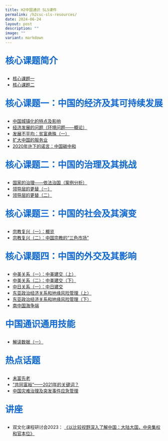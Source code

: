 ```yaml
---
title: H2中国通识 SLS课件
permalink: /h2csc-sls-resources/
date: 2024-06-24
layout: post
description: ""
image: ""
variant: markdown
---
```

<p style="color: #0C69D5; font-family: kai; font-size: 28px; font-weight: bold">核心课题简介</p>

*  [核心课题一](https://vle.learning.moe.edu.sg/moe-library/lesson/view/02971279-e1c6-4f6b-a507-762a449dd4cd/cover)
*  [核心课题二](https://vle.learning.moe.edu.sg/moe-library/lesson/view/8955f220-106c-40e2-9a47-747e746145c9/cover)

<p style="color: #0C69D5; font-family: kai; font-size: 28px; font-weight: bold">核心课题一：中国的经济及其可持续发展</p>

* [中国城镇化的特点及影响](https://vle.learning.moe.edu.sg/moe-library/lesson/view/168d25bc-c35f-4004-a2d5-31bc335a9330/cover)
* [经济发展的问题（环境问题——概论）](https://vle.learning.moe.edu.sg/moe-library/lesson/view/f022eee5-f56e-4dd5-87a8-f9ef8df54d7a/cover)
* [发展不平均：贫富悬殊（一）](https://vle.learning.moe.edu.sg/moe-library/lesson/view/10061041-2c81-4afc-a28d-e90c5e0c8632/cover)
* [扩大中国的服务业](https://vle.learning.moe.edu.sg/moe-library/lesson/view/c254a479-2667-4f19-b5fe-581df9db079a/cover)
* [2020年许下的诺言：中国碳中和](https://vle.learning.moe.edu.sg/moe-library/lesson/view/6243e67f-8fc5-434c-bc9f-29fe1f014875/cover)

<p style="color: #0C69D5; font-family: kai; font-size: 28px; font-weight: bold">核心课题二：中国的治理及其挑战</p>

* [国家的治理——依法治国（案例分析）](https://vle.learning.moe.edu.sg/moe-library/lesson/view/76e985b3-bf3f-4883-8ef2-b6c617b604a9/cover)
* [领导层的更替（一）](https://vle.learning.moe.edu.sg/moe-library/lesson/view/1b7bb7c5-fdf8-4e05-9f2d-a408b9e00a8b/cover)
* [领导层的更替（二）](https://vle.learning.moe.edu.sg/moe-library/lesson/view/25f7d425-b2fe-438f-8742-9754d19d3e65/cover)

<p style="color: #0C69D5; font-family: kai; font-size: 28px; font-weight: bold">核心课题三：中国的社会及其演变</p>


* [宗教复兴（一）：概览](https://vle.learning.moe.edu.sg/moe-library/lesson/view/9e47a9d1-9285-48ec-b28e-d6105de13676/cover)
* [宗教复兴（二）：中国宗教的“三色市场”](https://vle.learning.moe.edu.sg/moe-library/lesson/view/ddbffeae-7403-4cb9-9ccc-91a2da6d1d0a/cover)

<p style="color: #0C69D5; font-family: kai; font-size: 28px; font-weight: bold">核心课题四：中国的外交及其影响</p>

* [中美关系（一）：中美建交（上）](https://vle.learning.moe.edu.sg/moe-library/lesson/view/208af78c-e1cb-4d73-bf57-09c6d8033908/cover)
* [中美关系（二）：中美建交（下）](https://vle.learning.moe.edu.sg/moe-library/lesson/view/2351edd9-6963-4111-a30d-5ee31819193d/cover)
* [中日关系（一）：中日建交](https://vle.learning.moe.edu.sg/moe-library/lesson/view/f2398940-0861-4f27-ae32-032d67953f12/cover)
* [东亚政治经济关系和地缘风险管理（上）](https://vle.learning.moe.edu.sg/moe-library/lesson/view/695cc8e7-f7da-4f53-ae3a-92d2b0e1bd0f/cover)
* [东亚政治经济关系和地缘风险管理（下）](https://vle.learning.moe.edu.sg/moe-library/lesson/view/728344cc-8f1e-4c4b-89eb-e2ae59086b32/cover)
* [南中国海争端](https://vle.learning.moe.edu.sg/moe-library/lesson/view/57d34367-f89e-4525-9efb-5c1ffae1611d/cover)


<p style="color: #0C69D5; font-family: kai; font-size: 28px; font-weight: bold">中国通识通用技能</p>

* [解读数据（一）](https://vle.learning.moe.edu.sg/moe-library/lesson/view/3c6f4e1b-75a9-4245-8af0-713d0941f27c/cover)

<p style="color: #0C69D5; font-family: kai; font-size: 28px; font-weight: bold">热点话题</p>

* [未富先老](https://vle.learning.moe.edu.sg/moe-library/lesson/view/313ed99e-f28d-43bb-85f7-82dea62fbd5e/cover)
* [”共同富裕“——2021年的关键词？](https://vle.learning.moe.edu.sg/moe-library/lesson/view/6623ecac-d4d9-41c6-8639-2990314ab272/cover)
* [中国灾难治理及突发事件应急管理](https://vle.learning.moe.edu.sg/moe-library/lesson/view/ed31fc12-7152-4bac-916d-b5e3948ca4a7/cover)

<p style="color: #0C69D5; font-family: kai; font-size: 28px; font-weight: bold">讲座</p>

* 双文化课程研讨会2023： [《以比较视野深入了解中国：大陆大国，中央集权和官本位》](https://vle.learning.moe.edu.sg/moe-library/lesson/view/78327fe7-e1fc-4a15-858d-fc953e57a170/cover)
